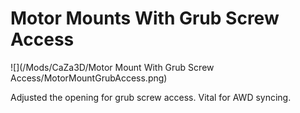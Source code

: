 # Motor Mounts With Grub Screw Access
![](/Mods/CaZa3D/Motor Mount With Grub Screw Access/MotorMountGrubAccess.png)

Adjusted the opening for grub screw access. Vital for AWD syncing.
